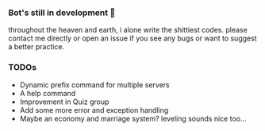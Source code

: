### Bot's still in development 🙏
throughout the heaven and earth, i alone write the shittiest codes.
please contact me directly or open an issue if you see any bugs or want to suggest a better practice.

### TODOs 
- Dynamic prefix command for multiple servers 
- A help command
- Improvement in Quiz group 
- Add some more error and exception handling
- Maybe an economy and marriage system? leveling sounds nice too...
